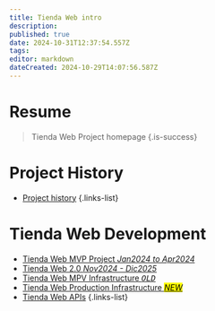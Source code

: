 ```yaml
---
title: Tienda Web intro
description: 
published: true
date: 2024-10-31T12:37:54.557Z
tags: 
editor: markdown
dateCreated: 2024-10-29T14:07:56.587Z
---
```


# Resume
> Tienda Web Project homepage
{.is-success}


# Project History

- [Project history](history)
{.links-list}

# Tienda Web Development

 - [Tienda Web MVP Project *Jan2024 to Apr2024*](tienda-web-mvp-project)
 - [Tienda Web 2.0 *Nov2024 - Dic2025*](tienda-web-20)
 - [Tienda Web MPV Infrastructure *<kbd>OLD</kbd>*](/infrastructure/Tienda-Web) 
 - [Tienda Web Production Infrastructure *<mark>NEW</mark>*](/infrastructure/Tienda-Web-production)
 - [Tienda Web APIs](/apis/home/tienda-web)
 {.links-list}


